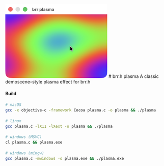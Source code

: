 <img src="./plasma.png" width="320" />
# brr.h plasma
A classic demoscene–style plasma effect for brr.h

#### Build 
```bash
# macOS
gcc -x objective-c -framework Cocoa plasma.c -o plasma && ./plasma

# linux
gcc plasma.c -lX11 -lXext -o plasma && ./plasma

# windows (MSVC)
cl plasma.c && plasma.exe

# windows (mingw)
gcc plasma.c -mwindows -o plasma.exe && ./plasma.exe
```
